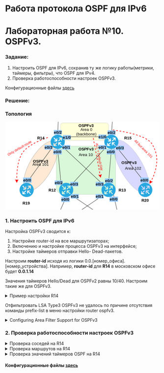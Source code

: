 # Работа протокола OSPF для IPv6
# Лабораторная работа №10. OSPFv3.

### Задание:

1. Настроить OSPF для IPv6, сохранив ту же логику работы(метрики, таймеры, фильтры), что OSPF для IPv4.
2. Проверка работоспособности настроек OSPFv3.

Конфигурационные файлы [здесь](config/)

### Решение:


### Топология

![network](network.png)

### 1. Настроить OSPF для IPv6

Настройка OSPFv3 сводится к:
1. Настройке router-id на все маршрутизаторах;
2. Включению и настройке процесса OSPFv3 на интерфейсе;
3. Настройке таймеров отправки Hello- Dead-пакетов.

Настроим __router-id__ исходя из логики 0.0.[номер_офиса].[номер_устройства].
Например, __router-id__ для __R14__ в московском офисе будет __0.0.1.14__

Значения таймеров Hello/Dead для OSPFv2 равны 10/40. Настроим такие же для OSPFv3.


<details>
 <summary>Пример настройки R14</summary>

``` bash
conf t
ipv6 router ospf 1
 router-id 0.0.1.14
 passive-interface e0/2
 
int e0/0
 ipv6 ospf 1 area 10
 ipv6 ospf hello-interval 10
 ipv6 ospf dead-interval 40
 
int e0/1
 ipv6 ospf 1 area 10
 ipv6 ospf hello-interval 10
 ipv6 ospf dead-interval 40
 
int e0/3
 ipv6 ospf 1 area 101
 ipv6 ospf hello-interval 10
 ipv6 ospf dead-interval 40
 
int e1/0
 ipv6 ospf 1 area 0
 ipv6 ospf hello-interval 10
 ipv6 ospf dead-interval 40
exit

ipv6 prefix-list TO_R19_101-v6 
exit
```
</details>


Отфильтровать LSA Type3 OSPFv3 не удалось по причине отсутствия команды prefix-list в меню настройки router ospfv3.
<details>
 <summary>Configuring Area Filter Support for OSPFv3</summary>

OSPFv3 ABR Type 3 LSA Filtering

![no_prefix-list_ospfv3](no_prefix-list_ospfv3.png)

``` bash
R14(config)#router ospfv3 1
R14(config-router)#ar
R14(config-router)#area 101 ?
  authentication  Enable authentication
  default-cost    Set the summary default-cost of a NSSA/stub area
  encryption      Enable encryption
  no-transit      Do not use this router to transit data
  nssa            Specify a NSSA area
  stub            Specify a stub area

```

![no_prefix-list_ospfv3_2](no_prefix-list_ospfv3_2.png)

``` bash
R14(config)#router ospfv3 1
R14(config-router)#address-family ipv6 unicast
R14(config-router-af)#area 101 ?
  default-cost  Set the summary default-cost of a NSSA/stub area
  no-transit    Do not use this router to transit data
  normal        Specify a normal area type
  nssa          Specify a NSSA area
  range         Summarize routes matching address/mask (border routers only)
  stub          Specify a stub area
  transit       Use this router to transit data
  virtual-link  Define a virtual link and its parameters


```
</details>

### 2. Проверка работоспособности настроек OSPFv3

<details>
 <summary>Проверка соседей на R14</summary>

![ospf_r14](ospf_r14.png)

</details>

<details>
 <summary>Проверка маршрутов на R14</summary>

``` bash
R14#sh ip route ospf

Gateway of last resort is 7.7.7.22 to network 0.0.0.0

      10.0.0.0/8 is variably subnetted, 13 subnets, 3 masks
O        10.0.2.0/24 [110/20] via 10.1.4.13, 21:51:41, Ethernet0/1
                     [110/20] via 10.1.2.12, 21:51:46, Ethernet0/0
O        10.0.3.0/24 [110/20] via 10.1.4.13, 21:51:41, Ethernet0/1
                     [110/20] via 10.1.2.12, 21:51:46, Ethernet0/0
O        10.1.6.0/23 [110/20] via 10.1.2.12, 21:51:41, Ethernet0/0
O        10.1.8.0/23 [110/20] via 10.1.4.13, 21:51:36, Ethernet0/1
O IA     10.1.10.0/23 [110/20] via 10.1.12.15, 21:51:46, Ethernet1/0
```

``` bash
R14#sh ipv6 route ospf
IPv6 Routing Table - default - 17 entries

O   2001:FFCC:1000:1215::/64 [110/20]
     via FE80::12, Ethernet0/0
O   2001:FFCC:1000:1315::/64 [110/20]
     via FE80::13, Ethernet0/1
OI  2001:FFCC:1000:1520::/64 [110/20]
     via FE80::15, Ethernet1/0
R14#

```
</details>

<details>
 <summary>Проверка значений таймеров OSPF на R14</summary>

``` bash
R14#sh ospf interface e0/0
Ethernet0/0 is up, line protocol is up
  Link Local Address FE80::14, Interface ID 3
  Area 10, Process ID 1, Instance ID 0, Router ID 0.0.1.14
  Network Type BROADCAST, Cost: 10
  Transmit Delay is 1 sec, State DR, Priority 1
  Designated Router (ID) 0.0.1.14, local address FE80::14
  Backup Designated router (ID) 0.0.1.12, local address FE80::12
  Timer intervals configured, Hello 10, Dead 40, Wait 40, Retransmit 5
    Hello due in 00:00:05
  Graceful restart helper support enabled
  Index 1/1/1, flood queue length 0
  Next 0x0(0)/0x0(0)/0x0(0)
  Last flood scan length is 1, maximum is 4
  Last flood scan time is 0 msec, maximum is 1 msec
  Neighbor Count is 1, Adjacent neighbor count is 1
    Adjacent with neighbor 0.0.1.12  (Backup Designated Router)
  Suppress hello for 0 neighbor(s)
```

``` bash
R14#sh ospfv3 interface e0/0
Ethernet0/0 is up, line protocol is up
  Link Local Address FE80::14, Interface ID 3
  Area 10, Process ID 1, Instance ID 0, Router ID 0.0.1.14
  Network Type BROADCAST, Cost: 10
  Transmit Delay is 1 sec, State DR, Priority 1
  Designated Router (ID) 0.0.1.14, local address FE80::14
  Backup Designated router (ID) 0.0.1.12, local address FE80::12
  Timer intervals configured, Hello 10, Dead 40, Wait 40, Retransmit 5
    Hello due in 00:00:02
  Graceful restart helper support enabled
  Index 1/1/1, flood queue length 0
  Next 0x0(0)/0x0(0)/0x0(0)
  Last flood scan length is 1, maximum is 4
  Last flood scan time is 0 msec, maximum is 1 msec
  Neighbor Count is 1, Adjacent neighbor count is 1
    Adjacent with neighbor 0.0.1.12  (Backup Designated Router)
  Suppress hello for 0 neighbor(s)
```
</details>


#### Конфигурационные файлы [здесь](config/)